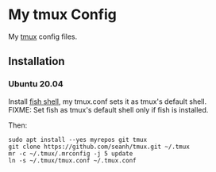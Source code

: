 My tmux Config
==============

My [tmux](https://tmux.github.io/) config files.

Installation
------------

### Ubuntu 20.04

Install [fish shell](https://github.com/seanh/fish), my tmux.conf sets it as tmux's
default shell.  
FIXME: Set fish as tmux's default shell only if fish is installed.

Then:

```terminal
sudo apt install --yes myrepos git tmux
git clone https://github.com/seanh/tmux.git ~/.tmux
mr -c ~/.tmux/.mrconfig -j 5 update
ln -s ~/.tmux/tmux.conf ~/.tmux.conf
```
